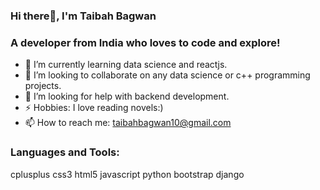 ### Hi there👋, I'm Taibah Bagwan
###    A developer from India who loves to code and explore!

- 🌱 I’m currently learning data science and reactjs.
- 👯 I’m looking to collaborate on any data science or c++ programming projects.
- 🤔 I’m looking for help with backend development.
- ⚡ Hobbies: I love reading novels:)
- 📫 How to reach me: taibahbagwan10@gmail.com

### Languages and Tools:
cplusplus css3 html5 javascript python bootstrap django

<!--
**Taibah-10/Taibah-10** is a ✨ _special_ ✨ repository because its `README.md` (this file) appears on your GitHub profile.

Here are some ideas to get you started:

- 🔭 I’m a developer who loves to code 
- 🌱 I’m currently learning data science and django
- 👯 I’m looking to collaborate on any data science projects
- 🤔 I’m looking for help with backend development
- 💬 Ask me about ...
- 📫 How to reach me:
- 😄 Pronouns: ...
- ⚡ Fun fact: I love reading novels:)
-->
